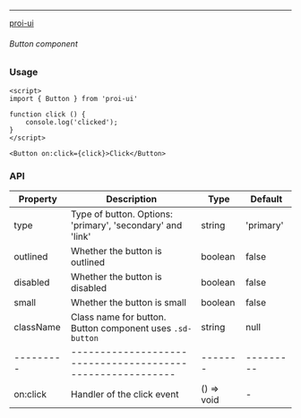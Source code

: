 ---

[proi-ui](https://github.com/specialdoom/proi-ui)

###### Button component

### Usage

```sveltehtml
<script>
import { Button } from 'proi-ui'

function click () {
    console.log('clicked');
}
</script>

<Button on:click={click}>Click</Button>
```

### API

| Property  | Description                                                | Type       | Default   |
| --------- | ---------------------------------------------------------- | ---------- | --------- |
| type      | Type of button. Options: 'primary', 'secondary' and 'link' | string     | 'primary' |
| outlined  | Whether the button is outlined                             | boolean    | false     |
| disabled  | Whether the button is disabled                             | boolean    | false     |
| small     | Whether the button is small                                | boolean    | false     |
| className | Class name for button. Button component uses `.sd-button`  | string     | null      |
| --------- | ---------------------------------------------------------- | -------    | --------- |
| on:click  | Handler of the click event                                 | () => void | -         |
